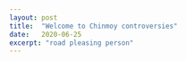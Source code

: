```yaml
---
layout: post
title:  "Welcome to Chinmoy controversies"
date:   2020-06-25
excerpt: "road pleasing person"
---
```


